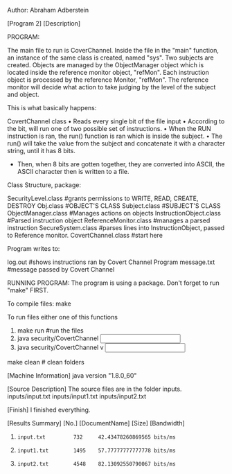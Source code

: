 Author: Abraham Adberstein

[Program 2]
[Description]

PROGRAM:

The main file to run is CoverChannel. Inside the file in the "main" function, an instance of the same class is created, named "sys". Two subjects are created. Objects are managed by the ObjectManager object which is located inside the reference monitor object, "refMon". Each instruction object is processed by the reference Monitor, "refMon". The reference monitor will decide what action to take judging by the level of the subject and object.

This is what basically happens:

CovertChannel class
  • Reads every single bit of the file input
  • According to the bit, will run one of two possible set of instructions.
  • When the RUN instruction is ran, the run() function is ran which is inside the subject.
  • The run() will take the value from the subject and concatenate it with a character string, until it has 8 bits.
  * Then, when 8 bits are gotten together, they are converted into ASCII, the ASCII character then is written to a file.


Class Structure, package:

SecurityLevel.class #grants permissions to WRITE, READ, CREATE, DESTROY
Obj.class #OBJECT'S CLASS
Subject.class #SUBJECT'S CLASS
ObjectManager.class #Manages actions on objects
InstructionObject.class #Parsed instruction object
ReferenceMonitor.class #manages a parsed instruction
SecureSystem.class  #parses lines into InstructionObject, passed to Reference monitor.
CovertChannel.class #start here

Program writes to:

log.out #shows instructions ran by Covert Channel Program
message.txt #message passed by Covert Channel

RUNNING PROGRAM:
The program is using a package. Don't forget to run "make" FIRST. 

To compile files:
make

To run files either one of this functions
1. make run  #run the files
2. java security/CovertChannel <input file>
3. java security/CovertChannel v <input file>

make clean # clean folders

[Machine Information]
java version "1.8.0_60"

[Source Description]
The source files are in the folder inputs.
inputs/input.txt
inputs/input1.txt
inputs/input2.txt

[Finish]
I finished everything.

[Results Summary]
[No.]	[DocumentName] 		[Size] 	 	[Bandwidth]
1.     input.txt         732     42.43478260869565 bits/ms
2.     input1.txt        1495    57.77777777777778 bits/ms
3.     input2.txt        4548    82.13092550790067 bits/ms
